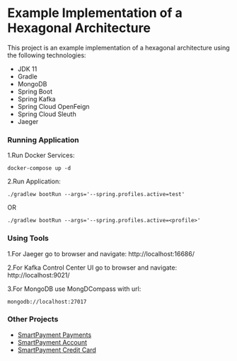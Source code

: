 # Example Implementation of a Hexagonal Architecture

This project is an example implementation of a hexagonal architecture using the following technologies:

- JDK 11
- Gradle
- MongoDB
- Spring Boot
- Spring Kafka
- Spring Cloud OpenFeign
- Spring Cloud Sleuth
- Jaeger

### Running Application

1.Run Docker Services:

```console
docker-compose up -d
```

2.Run Application:

```console
./gradlew bootRun --args='--spring.profiles.active=test'
```

OR

```console
./gradlew bootRun --args='--spring.profiles.active=<profile>'
```

### Using Tools

1.For Jaeger go to browser and navigate: http://localhost:16686/

2.For Kafka Control Center UI go to browser and navigate: http://localhost:9021/

3.For MongoDB use MongDCompass with url: 

```console
mongodb://localhost:27017
```


### Other Projects

* [SmartPayment Payments](https://github.com/gabrielsmartins/smartpayment-payments)
* [SmartPayment Account](https://github.com/gabrielsmartins/smartpayment-account)
* [SmartPayment Credit Card](https://github.com/gabrielsmartins/smartpayment-credit-card)